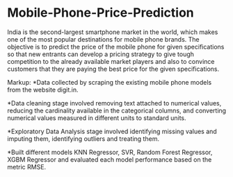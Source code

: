 # Mobile-Phone-Price-Prediction

India is the second-largest smartphone market in the world, which makes one of the most popular destinations for mobile phone brands. The
objective is to predict the price of the mobile phone for given specifications so that new entrants can develop a pricing strategy to give tough
competition to the already available market players and also to convince customers that they are paying the best price for the given
specifications.

Markup: *Data collected by scraping the existing mobile phone models from the website digit.in.
  
*Data cleaning stage involved removing text attached to numerical values, reducing the cardinality available in the categorical columns, and converting numerical values measured in different units to standard units.
  
*Exploratory Data Analysis stage involved identifying missing values and imputing them, identifying outliers and treating them.
  
*Built different models KNN Regressor, SVR, Random Forest Regressor, XGBM Regressor and evaluated each model performance based on the metric RMSE.
